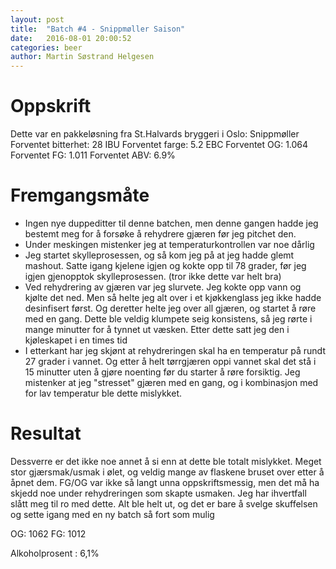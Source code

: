 ```yaml
---
layout: post
title:  "Batch #4 - Snippmøller Saison"
date:   2016-08-01 20:00:52
categories: beer
author: Martin Søstrand Helgesen
---
```



# Oppskrift

Dette var en pakkeløsning fra St.Halvards bryggeri i Oslo: Snippmøller
Forventet bitterhet: 28 IBU
Forventet farge: 5.2 EBC
Forventet OG: 1.064
Forventet FG: 1.011
Forventet ABV: 6.9%

# Fremgangsmåte

* Ingen nye duppeditter til denne batchen, men denne gangen hadde jeg bestemt meg for å forsøke å rehydrere gjæren før jeg pitchet den.
* Under meskingen mistenker jeg at temperaturkontrollen var noe dårlig
* Jeg startet skylleprosessen, og så kom jeg på at jeg hadde glemt mashout. Satte igang kjelene igjen og kokte opp til 78 grader, før jeg igjen gjenopptok skylleprosessen. (tror ikke dette var helt bra)
* Ved rehydrering av gjæren var jeg slurvete. Jeg kokte opp vann og kjølte det ned. Men så helte jeg alt over i et kjøkkenglass jeg ikke hadde desinfisert først. Og deretter helte jeg over all gjæren, og startet å røre med en gang. Dette ble veldig klumpete seig konsistens, så jeg rørte i mange minutter for å tynnet ut væsken. Etter dette satt jeg den i kjøleskapet i en times tid
* I etterkant har jeg skjønt at rehydreringen skal ha en temperatur på rundt 27 grader i vannet. Og etter å helt tørrgjæren oppi vannet skal det stå i 15 minutter uten å gjøre noenting før du starter å røre forsiktig. Jeg mistenker at jeg "stresset" gjæren med en gang, og i kombinasjon med for lav temperatur ble dette mislykket.


# Resultat

Dessverre er det ikke noe annet å si enn at dette ble totalt mislykket.
Meget stor gjærsmak/usmak i ølet, og veldig mange av flaskene bruset over etter å åpnet dem.
FG/OG var ikke så langt unna oppskriftsmessig, men det må ha skjedd noe under rehydreringen som skapte usmaken. Jeg har ihvertfall slått meg til ro med dette.
Alt ble helt ut, og det er bare å svelge skuffelsen og sette igang med en ny batch så fort som mulig

OG: 1062
FG: 1012

Alkoholprosent : 6,1%
